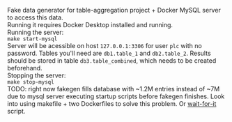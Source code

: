 Fake data generator for table-aggregation project + Docker MySQL server to access this data.  
Running it requires Docker Desktop installed and running.  
Running the server:   
`make start-mysql`  
Server will be acessible on host `127.0.0.1:3306` for user `plc` with no password. Tables you'll need are `db1.table_1` and `db2.table_2`. Results should be stored in table `db3.table_combined`, which needs to be created beforehand.  
Stopping the server:  
`make stop-mysql`   
TODO: right now fakegen fills database with \~1.2M entries instead of \~7M due to mysql server executing startup scripts before fakegen finishes. Look into using makefile + two Dockerfiles to solve this problem. Or [wait-for-it](https://github.com/vishnubob/wait-for-it) script.
